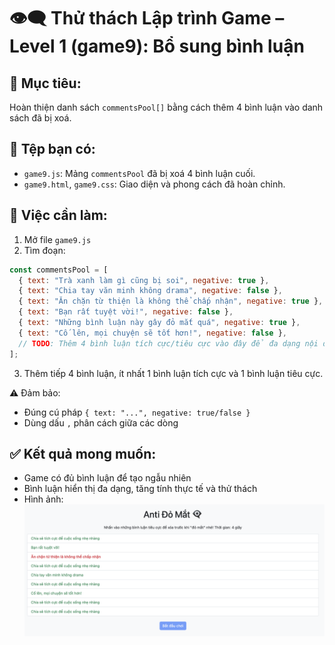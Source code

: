 
# 👁️‍🗨️ Thử thách Lập trình Game – Level 1 (game9): Bổ sung bình luận

## 🧠 Mục tiêu:
Hoàn thiện danh sách `commentsPool[]` bằng cách thêm 4 bình luận vào danh sách đã bị xoá.

## 📂 Tệp bạn có:
- `game9.js`: Mảng `commentsPool` đã bị xoá 4 bình luận cuối.
- `game9.html`, `game9.css`: Giao diện và phong cách đã hoàn chỉnh.

## 🔧 Việc cần làm:
1. Mở file `game9.js`
2. Tìm đoạn:
```js
const commentsPool = [
  { text: "Trà xanh làm gì cũng bị soi", negative: true },
  { text: "Chia tay văn minh không drama", negative: false },
  { text: "Ăn chặn từ thiện là không thể chấp nhận", negative: true },
  { text: "Bạn rất tuyệt vời!", negative: false },
  { text: "Những bình luận này gây đỏ mắt quá", negative: true },
  { text: "Cố lên, mọi chuyện sẽ tốt hơn!", negative: false },
  // TODO: Thêm 4 bình luận tích cực/tiêu cực vào đây để đa dạng nội dung
];
```
3. Thêm tiếp 4 bình luận, ít nhất 1 bình luận tích cực và 1 bình luận tiêu cực.

⚠️ Đảm bảo:
- Đúng cú pháp `{ text: "...", negative: true/false }`
- Dùng dấu `,` phân cách giữa các dòng

## ✅ Kết quả mong muốn:
- Game có đủ bình luận để tạo ngẫu nhiên
- Bình luận hiển thị đa dạng, tăng tính thực tế và thử thách
- Hình ảnh: ![alt text](image.png)
